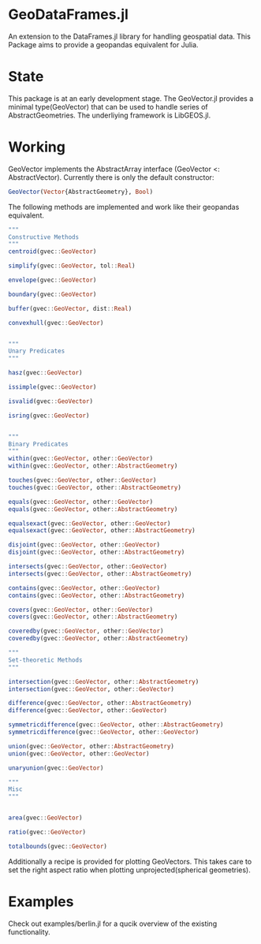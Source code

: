 # GeoDataFrames.jl
An extension to the DataFrames.jl library for handling geospatial data.
This Package aims to provide a geopandas equivalent for Julia.

# State

This package is at an early development stage.
The GeoVector.jl provides a minimal type(GeoVector) that can be used to handle series of AbstractGeometries.
The underliying framework is LibGEOS.jl.

# Working
GeoVector implements the AbstractArray interface (GeoVector <: AbstractVector).
Currently there is only the default constructor:
```Julia 
GeoVector(Vector{AbstractGeometry}, Bool)
```

The following methods are implemented and work like their geopandas equivalent.

```Julia
"""
Constructive Methods
"""
centroid(gvec::GeoVector)

simplify(gvec::GeoVector, tol::Real)

envelope(gvec::GeoVector)

boundary(gvec::GeoVector)

buffer(gvec::GeoVector, dist::Real)

convexhull(gvec::GeoVector)


"""
Unary Predicates
"""

hasz(gvec::GeoVector)

issimple(gvec::GeoVector)

isvalid(gvec::GeoVector)

isring(gvec::GeoVector)


"""
Binary Predicates
"""
within(gvec::GeoVector, other::GeoVector)
within(gvec::GeoVector, other::AbstractGeometry)

touches(gvec::GeoVector, other::GeoVector)
touches(gvec::GeoVector, other::AbstractGeometry)

equals(gvec::GeoVector, other::GeoVector)
equals(gvec::GeoVector, other::AbstractGeometry)

equalsexact(gvec::GeoVector, other::GeoVector)
equalsexact(gvec::GeoVector, other::AbstractGeometry)

disjoint(gvec::GeoVector, other::GeoVector)
disjoint(gvec::GeoVector, other::AbstractGeometry)

intersects(gvec::GeoVector, other::GeoVector)
intersects(gvec::GeoVector, other::AbstractGeometry)

contains(gvec::GeoVector, other::GeoVector)
contains(gvec::GeoVector, other::AbstractGeometry)

covers(gvec::GeoVector, other::GeoVector)
covers(gvec::GeoVector, other::AbstractGeometry)

coveredby(gvec::GeoVector, other::GeoVector)
coveredby(gvec::GeoVector, other::AbstractGeometry)

"""
Set-theoretic Methods
"""

intersection(gvec::GeoVector, other::AbstractGeometry)
intersection(gvec::GeoVector, other::GeoVector)

difference(gvec::GeoVector, other::AbstractGeometry)
difference(gvec::GeoVector, other::GeoVector)

symmetricdifference(gvec::GeoVector, other::AbstractGeometry)
symmetricdifference(gvec::GeoVector, other::GeoVector)

union(gvec::GeoVector, other::AbstractGeometry)
union(gvec::GeoVector, other::GeoVector)

unaryunion(gvec::GeoVector)

"""
Misc
"""


area(gvec::GeoVector)

ratio(gvec::GeoVector)

totalbounds(gvec::GeoVector) 
```

Additionally a recipe is provided for plotting GeoVectors.
This takes care to set the right aspect ratio when plotting unprojected(spherical geometries).

# Examples
Check out examples/berlin.jl for a qucik overview of the existing functionality.
